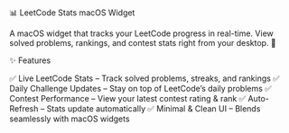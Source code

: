 📊 LeetCode Stats macOS Widget

A macOS widget that tracks your LeetCode progress in real-time. View solved problems, rankings, and contest stats right from your desktop. 🚀

✨ Features

✅ Live LeetCode Stats – Track solved problems, streaks, and rankings
✅ Daily Challenge Updates – Stay on top of LeetCode’s daily problems
✅ Contest Performance – View your latest contest rating & rank
✅ Auto-Refresh – Stats update automatically
✅ Minimal & Clean UI – Blends seamlessly with macOS widgets

